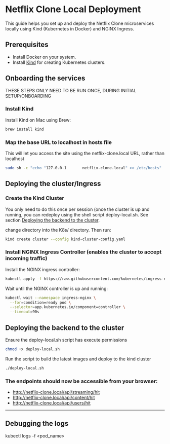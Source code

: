 # Netflix Clone Local Deployment

This guide helps you set up and deploy the Netflix Clone microservices locally using Kind (Kubernetes in Docker) and NGINX Ingress.

## Prerequisites

- Install Docker on your system.
- Install [Kind](https://kind.sigs.k8s.io/docs/user/quick-start/) for creating Kubernetes clusters.

## Onboarding the services
THESE STEPS ONLY NEED TO BE RUN ONCE, DURING INITIAL SETUP/ONBOARDING

### Install Kind

Install Kind on Mac using Brew:

```bash
brew install kind
```

### Map the base URL to localhost in hosts file
This will let you access the site using the netflix-clone.local URL, rather than localhost
```bash
sudo sh -c "echo "127.0.0.1       netflix-clone.local" >> /etc/hosts"
```

## Deploying the cluster/Ingress
### Create the Kind Cluster
You only need to do this once per session (once the cluster is up and running, you can redeploy using the shell script deploy-local.sh. See section [Deploying the backend to the cluster](#Deploying-the-backend-to-the-cluster).

change directory into the K8s/ directory. Then run:

```bash
kind create cluster --config kind-cluster-config.yaml
```

### Install NGINX Ingress Controller (enables the cluster to accept incoming traffic)
Install the NGINX ingress controller:

```bash
kubectl apply -f https://raw.githubusercontent.com/kubernetes/ingress-nginx/main/deploy/static/provider/kind/deploy.yaml
```

Wait until the NGINX controller is up and running:

```bash
kubectl wait --namespace ingress-nginx \
  --for=condition=ready pod \
  --selector=app.kubernetes.io/component=controller \
  --timeout=90s
```

## Deploying the backend to the cluster
Ensure the deploy-local.sh script has execute permissions
```bash
chmod +x deploy-local.sh
```
Run the script to build the latest images and deploy to the kind cluster
```bash
./deploy-local.sh
```

### The endpoints should now be accessible from your browser:
- http://netflix-clone.local/api/streaming/hit
- http://netflix-clone.local/api/content/hit
- http://netflix-clone.local/api/users/hit


---
## Debugging the logs
kubectl logs -f <pod_name>
